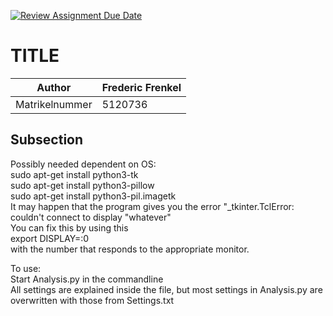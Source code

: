 [![Review Assignment Due Date](https://classroom.github.com/assets/deadline-readme-button-24ddc0f5d75046c5622901739e7c5dd533143b0c8e959d652212380cedb1ea36.svg)](https://classroom.github.com/a/9FxAlQXs)
# TITLE

| Author        |     Frederic Frenkel          |
| ------------- | ------------- |
| Matrikelnummer|   5120736            |


## Subsection
Possibly needed dependent on OS:  
sudo apt-get install python3-tk  
sudo apt-get install python3-pillow  
sudo apt-get install python3-pil.imagetk  
It may happen that the program gives you the error "_tkinter.TclError: couldn't connect to display "whatever"  
You can fix this by using this  
export DISPLAY=:0  
with the number that responds to the appropriate monitor.  

To use:  
Start Analysis.py in the commandline  
All settings are explained inside the file, but most settings in Analysis.py are overwritten with those from Settings.txt